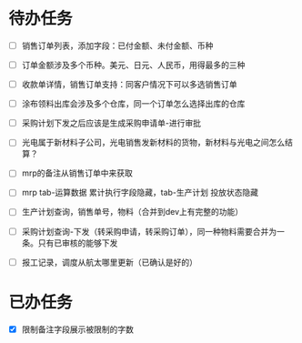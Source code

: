 # 待办任务
- [ ] 销售订单列表，添加字段：已付金额、未付金额、币种
- [ ] 订单金额涉及多个币种。美元、日元、人民币，用得最多的三种
- [ ] 收款单详情，销售订单支持：同客户情况下可以多选销售订单
- [ ] 涂布领料出库会涉及多个仓库，同一个订单怎么选择出库的仓库
- [ ] 采购计划下发之后应该是生成采购申请单-进行审批
- [ ] 光电属于新材料子公司，光电销售发新材料的货物，新材料与光电之间怎么结算？



- [ ] mrp的备注从销售订单中来获取
- [ ] mrp tab-运算数据 累计执行字段隐藏，tab-生产计划 投放状态隐藏
- [ ] 生产计划查询，销售单号，物料（合并到dev上有完整的功能）
- [ ] 采购计划查询-下发（转采购申请，转采购订单），同一种物料需要合并为一条。只有已审核的能够下发

- [ ] 报工记录，调度从航太哪里更新（已确认是好的） 

# 已办任务
- [x] 限制备注字段展示被限制的字数